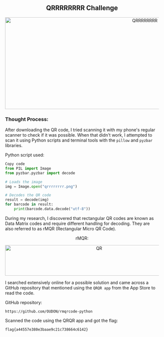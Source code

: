<h2 align="center"><strong>QRRRRRRRR Challenge</strong></h2>
<p align="center">
  <img src="https://imgur.com/QwDhz7b.png" alt="QRRRRRRRR" width="900" height="300"/>
</p>

<h3>Thought Process:</h3>

After downloading the QR code, I tried scanning it with my phone's regular scanner to check if it was possible. When that didn't work, I attempted to scan it using Python scripts and terminal tools with the `pillow` and `pyzbar` libraries.

Python script used:

```py
Copy code
from PIL import Image
from pyzbar.pyzbar import decode

# Loads the image
img = Image.open("qrrrrrrrr.png")

# Decodes the QR code
result = decode(img)
for barcode in result:
    print(barcode.data.decode("utf-8"))
```

During my research, I discovered that rectangular QR codes are known as Data Matrix codes and require different handling for decoding. They are also referred to as rMQR (Rectangular Micro QR Code).

<p align="center">rMQR:</p>
<p align="center">
  <img src="https://imgur.com/pThspuD.png" alt="QR" width="600" height="100"/>
</p>

I searched extensively online for a possible solution and came across a GitHub repository that mentioned using the `QRQR app` from the App Store to read the code.

GitHub repository:
```
https://github.com/OUDON/rmqrcode-python
```

Scanned the code using the QRQR app and got the flag: 

```
flag{a44557e380e3baae9c21c738664c6142}
```

